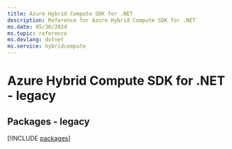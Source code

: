 ```yaml
---
title: Azure Hybrid Compute SDK for .NET
description: Reference for Azure Hybrid Compute SDK for .NET
ms.date: 05/30/2024
ms.topic: reference
ms.devlang: dotnet
ms.service: hybridcompute
---
```

# Azure Hybrid Compute SDK for .NET - legacy
## Packages - legacy
[!INCLUDE [packages](hybrid-compute-index.md)]
